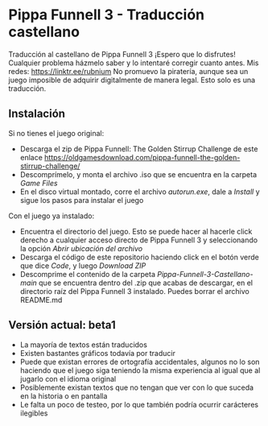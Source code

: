 # Pippa Funnell 3 - Traducción castellano
Traducción al castellano de Pippa Funnell 3
¡Espero que lo disfrutes! Cualquier problema házmelo saber y lo intentaré corregir cuanto antes.
Mis redes: https://linktr.ee/rubnium
No promuevo la piratería, aunque sea un juego imposible de adquirir digitalmente de manera legal. Esto solo es una traducción.

## Instalación
Si no tienes el juego original:
- Descarga el zip de Pippa Funnell: The Golden Stirrup Challenge de este enlace https://oldgamesdownload.com/pippa-funnell-the-golden-stirrup-challenge/
- Descomprímelo, y monta el archivo .iso que se encuentra en la carpeta _Game Files_
- En el disco virtual montado, corre el archivo _autorun.exe_, dale a _Install_ y sigue los pasos para instalar el juego

Con el juego ya instalado:
- Encuentra el directorio del juego. Esto se puede hacer al hacerle click derecho a cualquier acceso directo de Pippa Funnell 3 y seleccionando la opción _Abrir ubicación del archivo_
- Descarga el código de este repositorio haciendo click en el botón verde que dice _Code_, y luego _Download ZIP_
- Descomprime el contenido de la carpeta _Pippa-Funnell-3-Castellano-main_ que se encuentra dentro del .zip que acabas de descargar, en el directorio raíz del Pippa Funnell 3 instalado. Puedes borrar el archivo README.md

## Versión actual: beta1
- La mayoría de textos están traducidos
- Existen bastantes gráficos todavía por traducir
- Puede que existan errores de ortografía accidentales, algunos no lo son haciendo que el juego siga teniendo la misma experiencia al igual que al jugarlo con el idioma original
- Posiblemente existan textos que no tengan que ver con lo que suceda en la historia o en pantalla
- Le falta un poco de testeo, por lo que también podría ocurrir carácteres ilegibles
